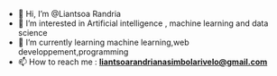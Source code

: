 - 👋 Hi, I’m @Liantsoa Randria
- 👀 I’m interested in Artificial intelligence , machine learning and data science
- 🌱 I’m currently learning machine learning,web developpement,programming
- 📫 How to reach me : **liantsoarandrianasimbolarivelo@gmail.com**

<!---
Liantsoarandria0803/Liantsoarandria0803 is a ✨ special ✨ repository because its `README.md` (this file) appears on your GitHub profile.
You can click the Preview link to take a look at your changes.
--->
